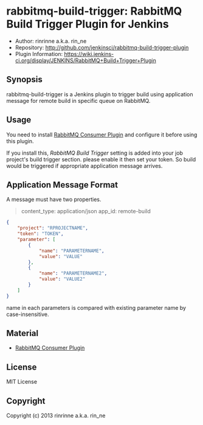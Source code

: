 rabbitmq-build-trigger: RabbitMQ Build Trigger Plugin for Jenkins
=======================================================

* Author: rinrinne a.k.a. rin_ne
* Repository: http://github.com/jenkinsci/rabbitmq-build-trigger-plugin
* Plugin Information: https://wiki.jenkins-ci.org/display/JENKINS/RabbitMQ+Build+Trigger+Plugin

Synopsis
------------------------

rabbitmq-build-trigger is a Jenkins plugin to trigger build using application message for remote build in specific queue on RabbitMQ.

Usage
------------------------

You need to install [RabbitMQ Consumer Plugin][rabbitmq-consumer] and configure it before using this plugin.

If you install this, *RabbitMQ Build Trigger* setting is added into your job project's build trigger section. please enable it then set your token. So build would be triggered if appropriate application message arrives.

Application Message Format
------------------------

A message must have two properties.

>  content_type: application/json
>  app_id: remote-build

```json
{
    "project": "RPROJECTNAME", 
    "token": "TOKEN",
    "parameter": [
        {
            "name": "PARAMETERNAME", 
            "value": "VALUE"
        },
        {
            "name": "PARAMETERNAME2",
            "value": "VALUE2"
        }
    ] 
}
```

name in each parameters is compared with existing parameter name by case-insensitive.

Material
------------------------

* [RabbitMQ Consumer Plugin][rabbitmq-consumer]

[rabbitmq-consumer]: http://wiki.jenkins-ci.org/display/JENKINS/RabbitMQ+Consumer+Plugin

License
------------------------

MIT License

Copyright
------------------------

Copyright (c) 2013 rinrinne a.k.a. rin_ne
